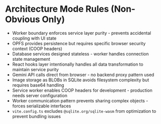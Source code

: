 # Architecture Mode Rules (Non-Obvious Only)

- Worker boundary enforces service layer purity - prevents accidental coupling with UI state
- OPFS provides persistence but requires specific browser security context (COOP headers)
- Database services designed stateless - worker handles connection state management
- React hooks layer intentionally handles all data transformation to maintain service purity
- Gemini API calls direct from browser - no backend proxy pattern used
- Image storage as BLOBs in SQLite avoids filesystem complexity but requires base64 handling
- Service worker enables COOP headers for development - production needs server configuration
- Worker communication pattern prevents sharing complex objects - forces serializable interfaces
- `vite.config.ts` excludes `@sqlite.org/sqlite-wasm` from optimization to prevent bundling issues
